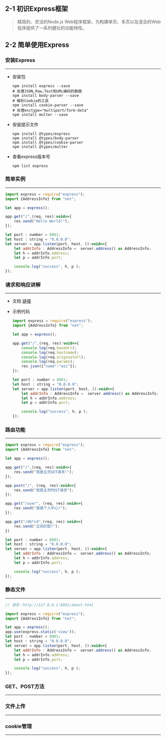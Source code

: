 ## 2-1 初识Express框架

> 精简的、灵活的Node.js Web程序框架，为构建单页、多页以及混合的Web程序提供了一系列健壮的功能特性。



## 2-2 简单使用Express

### 安装Express

***

+ 安装包

  ```shell
  npm install express --save
  # 处理JSON,Raw,Text和URL编码的数据
  npm install body-parser --save
  # 解析Cookie的工具
  npm install cookie-parser --save
  # 处理enctype="multipart/form-data"
  npm install multer --save
  ```

+ 安装提示文件

  ```shell
  npm install @types/express
  npm install @types/body-parser
  npm install @types/cookie-parser
  npm install @types/multer
  ```

+ 查看express版本号

  ```shell
  npm list express
  ```

### 简单实例

***

```javascript
import express = require("express");
import {AddressInfo} from "net";

let app = express();

app.get("/",(req, res):void=>{
    res.send("Hello World!");
});

let port : number = 8081;
let host : string = "0.0.0.0";
let server = app.listen(port, host, ():void=>{
    let addrInfo : AddressInfo =  server.address() as AddressInfo;
    let h = addrInfo.address;
    let p = addrInfo.port;

    console.log("success", h, p );
});
```

### 请求和响应讲解

***

+ 文档 [链接](http://www.expressjs.com.cn/4x/api.html)

+ 示例代码

  ```javascript
  import express = require("express");
  import {AddressInfo} from "net";
  
  let app = express();
  
  app.get("/",(req, res):void=>{
      console.log(req.baseUrl);
      console.log(req.hostname);
      console.log(req.originalUrl);
      console.log(req.params);
      res.json({"name":"wzc"});
  });
  
  let port : number = 8081;
  let host : string = "0.0.0.0";
  let server = app.listen(port, host, ():void=>{
      let addrInfo : AddressInfo =  server.address() as AddressInfo;
      let h = addrInfo.address;
      let p = addrInfo.port;
  
      console.log("success", h, p );
  });
  ```

### 路由功能

***

```javascript
import express = require("express");
import {AddressInfo} from "net";

let app = express();

app.get("/",(req, res):void=>{
    res.send("我是主页GET请求!");
});

app.post("/", (req, res):void=>{
    res.send("我是主页POST请求");
});

app.get("/user", (req, res):void=>{
    res.send("我是个人中心!");
});

app.get("/db*cd",(req, res):void=>{
    res.send("正则匹配!");
})

let port : number = 8081;
let host : string = "0.0.0.0";
let server = app.listen(port, host, ():void=>{
    let addrInfo : AddressInfo =  server.address() as AddressInfo;
    let h = addrInfo.address;
    let p = addrInfo.port;

    console.log("success", h, p );
});
```



### 静态文件

***

```javascript
// 请求：http://127.0.0.1:8081/about.html

import express = require("express");
import {AddressInfo} from "net";

let app = express();
app.use(express.static('view'));
let port : number = 8081;
let host : string = "0.0.0.0";
let server = app.listen(port, host, ():void=>{
    let addrInfo : AddressInfo =  server.address() as AddressInfo;
    let h = addrInfo.address;
    let p = addrInfo.port;

    console.log("success", h, p );
});
```



### GET、POST方法

***



### 文件上传

***



### cookie管理

***

